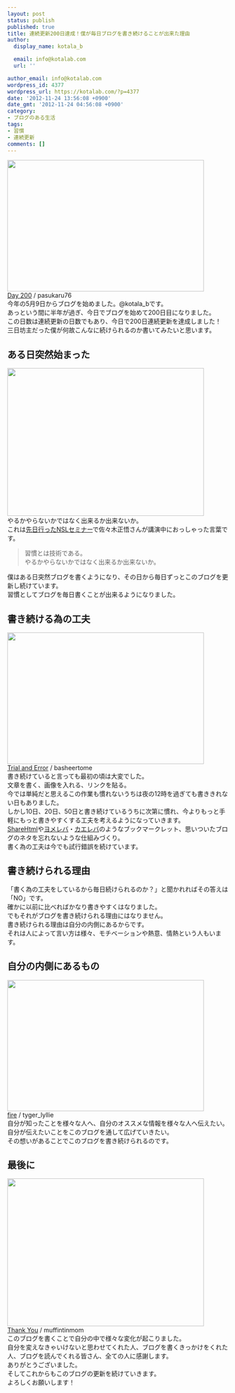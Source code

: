 ```yaml
---
layout: post
status: publish
published: true
title: 連続更新200日達成！僕が毎日ブログを書き続けることが出来た理由
author:
  display_name: kotala_b

  email: info@kotalab.com
  url: ''

author_email: info@kotalab.com
wordpress_id: 4377
wordpress_url: https://kotalab.com/?p=4377
date: '2012-11-24 13:56:08 +0900'
date_gmt: '2012-11-24 04:56:08 +0900'
category:
- ブログのある生活
tags:
- 習慣
- 連続更新
comments: []
---
```

<p><a href="https://kotalab.com/wp-content/uploads/blog200days_121124.jpg" target="_blank"><img src="https://kotalab.com/wp-content/uploads/blog200days_121124-448x299.jpg" alt="" title="blog200days_121124" width="448" height="299" class="alignnone size-large wp-image-4394" /></a><br />
<span class="cc"><a href="http://www.flickr.com/photos/pasukaru76/4385405189/" target="_blank">Day 200</a> / pasukaru76</span><br />
今年の5月9日からブログを始めました。@kotala_bです。<br />
あっという間に半年が過ぎ、今日でブログを始めて200日目になりました。<br />
この日数は連続更新の日数でもあり、今日で200日連続更新を達成しました！<br />
三日坊主だった僕が何故こんなに続けられるのか書いてみたいと思います。<br />
<!--more--></p>
<h2>ある日突然始まった</h2>
<p><a href="https://kotalab.com/wp-content/uploads/nsl11_20121118_04.jpg" target="_blank"><img src="https://kotalab.com/wp-content/uploads/nsl11_20121118_04-448x336.jpg" alt="" title="nsl11_20121118_04" width="448" height="336" class="alignnone size-large wp-image-4304" /></a><br />
やるかやらないかではなく出来るか出来ないか。<br />
これは<a href="https://kotalab.com/nsl-11th" title="第11回NSLセミナーに参加！得られることが沢山ありました！#nsl11" target="_blank">先日行ったNSLセミナー</a>で佐々木正悟さんが講演中におっしゃった言葉です。</p>
<blockquote><p>習慣とは技術である。<br />
やるかやらないかではなく出来るか出来ないか。</p></blockquote>
<p>僕はある日突然ブログを書くようになり、その日から毎日ずっとこのブログを更新し続けています。<br />
習慣としてブログを毎日書くことが出来るようになりました。</p>
<h2>書き続ける為の工夫</h2>
<p><a href="https://kotalab.com/wp-content/uploads/blog200days_121124_01.jpg" target="_blank"><img src="https://kotalab.com/wp-content/uploads/blog200days_121124_01-448x299.jpg" alt="" title="blog200days_121124_01" width="448" height="299" class="alignnone size-large wp-image-4391" /></a><br />
<span class="cc"><a href="http://www.flickr.com/photos/basheertome/2835123474/" target="_blank">Trial and Error</a> / basheertome</span><br />
書き続けていると言っても最初の頃は大変でした。<br />
文章を書く、画像を入れる、リンクを貼る。<br />
今では単純だと思えるこの作業も慣れないうちは夜の12時を過ぎても書ききれない日もありました。<br />
しかし10日、20日、50日と書き続けているうちに次第に慣れ、今よりもっと手軽にもっと書きやすくする工夫を考えるようになっていきます。<br />
<a href="http://iphone-diary.com/?p=10252" target="_blank">ShareHtml</a>や<a href="http://yomereba.com" title="ヨメレバ" target="_blank">ヨメレバ</a>・<a href="http://kaereba.com" title="カエレバ" target="_blank">カエレバ</a>のようなブックマークレット、思いついたブログのネタを忘れないような仕組みづくり。<br />
書く為の工夫は今でも試行錯誤を続けています。</p>
<h2>書き続けられる理由</h2>
<p>「書く為の工夫をしているから毎日続けられるのか？」と聞かれればその答えは「NO」です。<br />
確かに以前に比べればかなり書きやすくはなりました。<br />
でもそれがブログを書き続けられる理由にはなりません。<br />
書き続けられる理由は自分の内側にあるからです。<br />
それは人によって言い方は様々、モチベーションや熱意、情熱という人もいます。</p>
<h2>自分の内側にあるもの</h2>
<p><a href="https://kotalab.com/wp-content/uploads/blog200days_121124_02.jpg" target="_blank"><img src="https://kotalab.com/wp-content/uploads/blog200days_121124_02-448x298.jpg" alt="" title="blog200days_121124_02" width="448" height="298" class="alignnone size-large wp-image-4392" /></a><br />
<span class="cc"><a href="http://www.flickr.com/photos/tyger_lyllie/67744075/" target="_blank">fire</a> / tyger_lyllie</span><br />
自分が知ったことを様々な人へ、自分のオススメな情報を様々な人へ伝えたい。<br />
自分が伝えたいことをこのブログを通して広げていきたい。<br />
その想いがあることでこのブログを書き続けられるのです。</p>
<h2>最後に</h2>
<p><a href="https://kotalab.com/wp-content/uploads/blog200days_121124_03.jpg" target="_blank"><img src="https://kotalab.com/wp-content/uploads/blog200days_121124_03-448x336.jpg" alt="" title="blog200days_121124_03" width="448" height="336" class="alignnone size-large wp-image-4393" /></a><br />
<span class="cc"><a href="http://www.flickr.com/photos/27282406@N03/4134661728/" target="_blank">Thank You</a> / muffintinmom</span><br />
このブログを書くことで自分の中で様々な変化が起こりました。<br />
自分を変えなきゃいけないと思わせてくれた人、ブログを書くきっかけをくれた人、ブログを読んでくれる皆さん、全ての人に感謝します。<br />
ありがとうございました。<br />
そしてこれからもこのブログの更新を続けていきます。<br />
よろしくお願いします！</p>
